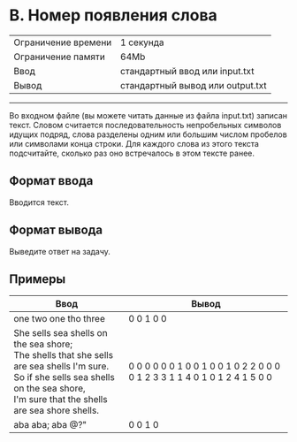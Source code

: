 # B. Номер появления слова

<table>
  <tr>
  	<td>Ограничение времени</td>
  	<td>1 секунда</td>
  </tr>
  <tr>
  	<td>Ограничение памяти</td>
  	<td>64Mb</td>
  </tr>
  <tr>
  	<td>Ввод</td>
  	<td>стандартный ввод или input.txt</td>
  </tr>
  <tr>
  	<td>Вывод</td>
  	<td>стандартный вывод или output.txt</td>
  </tr>
</table>

---
Во входном файле (вы можете читать данные из файла input.txt) записан текст. Словом считается последовательность непробельных символов идущих подряд, слова разделены одним или большим числом пробелов или символами конца строки. Для каждого слова из этого текста подсчитайте, сколько раз оно встречалось в этом тексте ранее.

## Формат ввода

Вводится текст.

## Формат вывода

Выведите ответ на задачу.

## Примеры

|Ввод|Вывод|
|---|---|
|one two one tho three|0 0 1 0 0|
|She sells sea shells on the sea shore;<br>The shells that she sells are sea shells I'm sure.<br>So if she sells sea shells on the sea shore,<br>I'm sure that the shells are sea shore shells.|0 0 0 0 0 0 1 0 0 1 0 0 1 0 2 2 0 0 0 0 1 2 3 3 1 1 4 0 1 0 1 2 4 1 5 0 0|
|aba aba; aba @?"|0 0 1 0|
